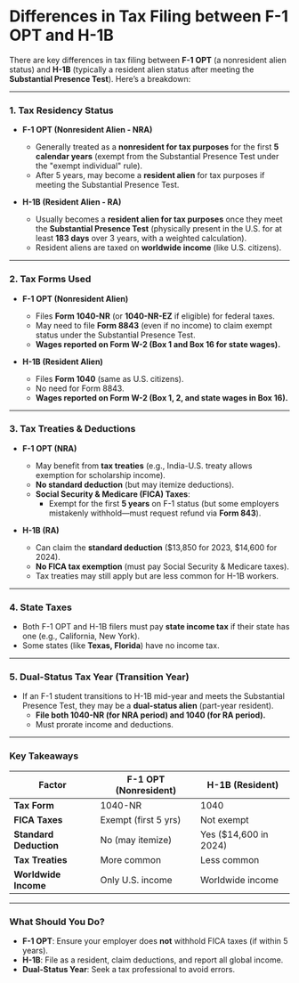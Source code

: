 # Differences in Tax Filing between F-1 OPT and H-1B

There are key differences in tax filing between **F-1 OPT** (a nonresident alien status) and **H-1B** (typically a resident alien status after meeting the **Substantial Presence Test**). Here’s a breakdown:

---

### **1. Tax Residency Status**  
- **F-1 OPT (Nonresident Alien - NRA)**  
  - Generally treated as a **nonresident for tax purposes** for the first **5 calendar years** (exempt from the Substantial Presence Test under the "exempt individual" rule).  
  - After 5 years, may become a **resident alien** for tax purposes if meeting the Substantial Presence Test.  

- **H-1B (Resident Alien - RA)**  
  - Usually becomes a **resident alien for tax purposes** once they meet the **Substantial Presence Test** (physically present in the U.S. for at least **183 days** over 3 years, with a weighted calculation).  
  - Resident aliens are taxed on **worldwide income** (like U.S. citizens).  

---

### **2. Tax Forms Used**  
- **F-1 OPT (Nonresident Alien)**  
  - Files **Form 1040-NR** (or **1040-NR-EZ** if eligible) for federal taxes.  
  - May need to file **Form 8843** (even if no income) to claim exempt status under the Substantial Presence Test.  
  - **Wages reported on Form W-2 (Box 1 and Box 16 for state wages).**  

- **H-1B (Resident Alien)**  
  - Files **Form 1040** (same as U.S. citizens).  
  - No need for Form 8843.  
  - **Wages reported on Form W-2 (Box 1, 2, and state wages in Box 16).**  

---

### **3. Tax Treaties & Deductions**  
- **F-1 OPT (NRA)**  
  - May benefit from **tax treaties** (e.g., India-U.S. treaty allows exemption for scholarship income).  
  - **No standard deduction** (but may itemize deductions).  
  - **Social Security & Medicare (FICA) Taxes**:  
    - Exempt for the first **5 years** on F-1 status (but some employers mistakenly withhold—must request refund via **Form 843**).  

- **H-1B (RA)**  
  - Can claim the **standard deduction** ($13,850 for 2023, $14,600 for 2024).  
  - **No FICA tax exemption** (must pay Social Security & Medicare taxes).  
  - Tax treaties may still apply but are less common for H-1B workers.  

---

### **4. State Taxes**  
- Both F-1 OPT and H-1B filers must pay **state income tax** if their state has one (e.g., California, New York).  
- Some states (like **Texas, Florida**) have no income tax.  

---

### **5. Dual-Status Tax Year (Transition Year)**  
- If an F-1 student transitions to H-1B mid-year and meets the Substantial Presence Test, they may be a **dual-status alien** (part-year resident).  
  - **File both 1040-NR (for NRA period) and 1040 (for RA period).**  
  - Must prorate income and deductions.  

---

### **Key Takeaways**  
| Factor               | F-1 OPT (Nonresident) | H-1B (Resident) |
|----------------------|----------------------|----------------|
| **Tax Form**         | 1040-NR              | 1040           |
| **FICA Taxes**       | Exempt (first 5 yrs) | Not exempt     |
| **Standard Deduction** | No (may itemize)    | Yes ($14,600 in 2024) |
| **Tax Treaties**     | More common         | Less common    |
| **Worldwide Income** | Only U.S. income    | Worldwide income |

---

### **What Should You Do?**  
- **F-1 OPT**: Ensure your employer does **not** withhold FICA taxes (if within 5 years).  
- **H-1B**: File as a resident, claim deductions, and report all global income.  
- **Dual-Status Year**: Seek a tax professional to avoid errors.  